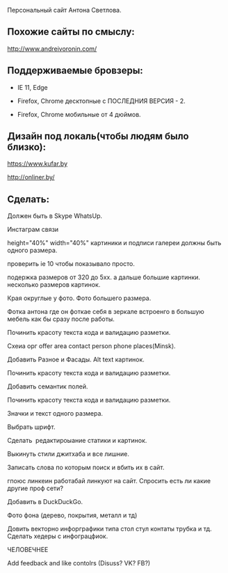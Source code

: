 Персональный сайт Антона Светлова.



Похожие сайты по смыслу:
----
http://www.andreivoronin.com/

Поддерживаемые бровзеры:
----

- IE 11, Edge

- Firefox, Chrome десктопные с ПОСЛЕДНИЯ ВЕРСИЯ - 2.

- Firefox, Chrome мобильные от 4 дюймов.

Дизайн под локаль(чтобы людям было близко):
---
https://www.kufar.by

http://onliner.by/


Сделать:
---

Должен быть в Skype WhatsUp.

Инстаграм   связи

height="40%" width="40%"  картиники и подписи галереи должны быть одного размера.

проверить ie 10 чтобы показывало просто. 

подержка размеров от 320 до 5xx. а дальше большие картинки. несколько размеров картинок.

Края округлые у фото. Фото большего размера.

Фотка антона где он фоткае себя в зеркале встроенго в большую мебель как бы сразу после работы.

Починить красоту текста кода и валидацию разметки. 

Схеиа орг offer area contact person phone places(Minsk).

Добавить Разное и Фасады. Alt text картинок.

Починить красоту текста кода и валидацию разметки.

Добавить семантик полей.

Починить красоту текста кода и валидацию разметки.

Значки и текст одного размера.

Выбрать шрифт. 

Cделать  редактироыание статики и картинок.

Выкинуть стили джитхаба и все лишние. 

 Записать слова по которым поиск и вбить их в сайт.
 
 гпоюс линкеин работабай линкуют на сайт. Спросить есть ли какие другие проф сети?
 
 Добавить в DuckDuckGo.

 Фото фона (дерево, покрытия, металл и тд)
 
 
 Довить векторно инфорграфики типа стол стул контаты трубка и тд. Сделать хедеры с инфограцфиок.

 ЧЕЛОВЕЧНЕЕ
 
 Add feedback and like contolrs (Disuss? VK? FB?)
 